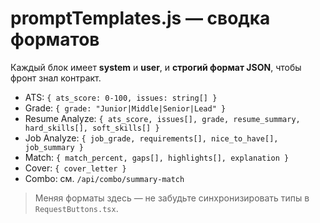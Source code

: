 # promptTemplates.js — сводка форматов

Каждый блок имеет **system** и **user**, и **строгий формат JSON**, чтобы фронт знал контракт.

- ATS: `{ ats_score: 0-100, issues: string[] }`
- Grade: `{ grade: "Junior|Middle|Senior|Lead" }`
- Resume Analyze: `{ ats_score, issues[], grade, resume_summary, hard_skills[], soft_skills[] }`
- Job Analyze: `{ job_grade, requirements[], nice_to_have[], job_summary }`
- Match: `{ match_percent, gaps[], highlights[], explanation }`
- Cover: `{ cover_letter }`
- Combo: см. `/api/combo/summary-match`

> Меняя форматы здесь — не забудьте синхронизировать типы в `RequestButtons.tsx`.
